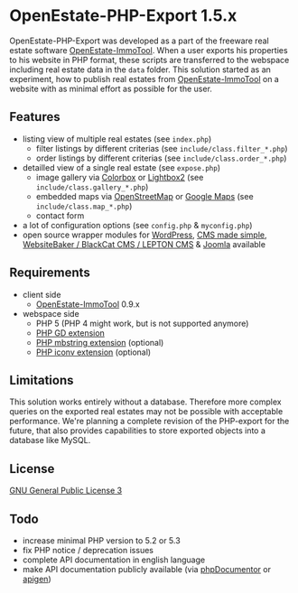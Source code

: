 OpenEstate-PHP-Export 1.5.x
===========================

OpenEstate-PHP-Export was developed as a part of the freeware real estate
software [OpenEstate-ImmoTool](http://openestate.org/). When a user exports his
properties to his website in PHP format, these scripts are transferred to the
webspace including real estate data in the `data` folder. This solution started
as an experiment, how to publish real estates from
[OpenEstate-ImmoTool](http://openestate.org/) on a website with as minimal
effort as possible for the user.


Features
--------

-   listing view of multiple real estates (see `index.php`)
    -   filter listings by different criterias (see `include/class.filter_*.php`)
    -   order listings by different criterias (see `include/class.order_*.php`)
-   detailled view of a single real estate (see `expose.php`)
    -   image gallery via [Colorbox](http://www.jacklmoore.com/colorbox/) or [Lightbox2](http://www.lokeshdhakar.com/projects/lightbox2/) (see `include/class.gallery_*.php`)
    -   embedded maps via [OpenStreetMap](http://www.openstreetmap.org/) or [Google Maps](https://www.google.com/) (see `include/class.map_*.php`)
    -   contact form
-   a lot of configuration options (see `config.php` & `myconfig.php`)
-   open source wrapper modules for
    [WordPress](https://github.com/OpenEstate/OpenEstate-PHP-Wrapper-WordPress),
    [CMS made simple](https://github.com/OpenEstate/OpenEstate-PHP-Wrapper-CMSms),
    [WebsiteBaker / BlackCat CMS / LEPTON CMS](https://github.com/OpenEstate/OpenEstate-PHP-Wrapper-WebsiteBaker) &
    [Joomla](https://github.com/OpenEstate/OpenEstate-PHP-Wrapper-Joomla)
    available


Requirements
------------

-   client side
    -   [OpenEstate-ImmoTool](http://openestate.org/) 0.9.x
-   webspace side
    -   PHP 5 (PHP 4 might work, but is not supported anymore)
    -   [PHP GD extension](http://www.php.net/manual/en/book.image.php)
    -   [PHP mbstring extension](http://www.php.net/manual/en/book.mbstring.php) (optional)
    -   [PHP iconv extension](http://de1.php.net/manual/en/book.iconv.php) (optional)


Limitations
-----------

This solution works entirely without a database. Therefore more complex queries
on the exported real estates may not be possible with acceptable performance.
We're planning a complete revision of the PHP-export for the future, that also
provides capabilities to store exported objects into a database like MySQL.


License
-------

[GNU General Public License 3](http://www.gnu.org/licenses/gpl-3.0-standalone.html)


Todo
----

-   increase minimal PHP version to 5.2 or 5.3
-   fix PHP notice / deprecation issues
-   complete API documentation in english language
-   make API documentation publicly available (via
    [phpDocumentor](http://www.phpdoc.org/) or [apigen](http://apigen.org/))
